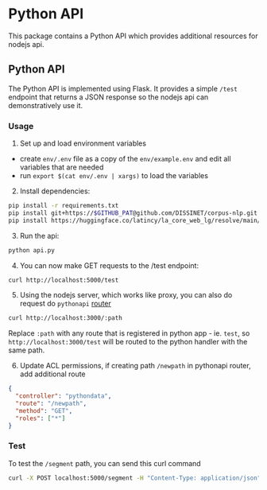 # Python API

This package contains a Python API which provides additional resources for nodejs api.

## Python API

The Python API is implemented using Flask. It provides a simple `/test` endpoint that returns a JSON response so the nodejs api can demonstratively use it.

### Usage

1. Set up and load environment variables

- create `env/.env` file as a copy of the `env/example.env` and edit all variables that are needed
- run `export $(cat env/.env | xargs)` to load the variables

2. Install dependencies:

```bash
pip install -r requirements.txt
pip install git+https://$GITHUB_PAT@github.com/DISSINET/corpus-nlp.git
pip install https://huggingface.co/latincy/la_core_web_lg/resolve/main/la_core_web_lg-any-py3-none-any.whl
```

3. Run the api:

```bash
python api.py
```

4. You can now make GET requests to the /test endpoint:

```bash
curl http://localhost:5000/test
```

5. Using the nodejs server, which works like proxy, you can also do request do `pythonapi` [router](../server/src/modules/pythondata/index.ts)

```bash
curl http://localhost:3000/:path
```

Replace `:path` with any route that is registered in python app - ie. `test`, so `http://localhost:3000/test` will be routed to the python handler with the same path.

6. Update ACL permissions, if creating path `/newpath` in pythonapi router, add additional route

```json
{
  "controller": "pythondata",
  "route": "/newpath",
  "method": "GET",
  "roles": ["*"]
}
```

### Test

To test the `/segment` path, you can send this curl command

```bash
curl -X POST localhost:5000/segment -H "Content-Type: application/json" -d '{"text": "Item dixit dicta Flox quod dicta soror Mayfreda dixit sibi quod dicta Guillelma post suam ascensionem debebat dimittere dictam sororem Mayfredam suam vicariam in terra, sicut Christus dimisit beatum Petrum apostolum suum vicarium. Item dixit quod dicta soror Mayfreda dicebat sibi quod Franceschinus Malcolçatus, filius quondam domini Beltrami Malcolçati, debebat cantare primo missam ad sepulcrum Spiritus sancti, idest ipsius Guillelme, et ipsa soror Mayfreda debebat cantare secundam. Actum Mediolani in domo fratrum Predicatorum, in camera ubi fit officium inquisitionis heretice pravitatis, coram suprascripto fratre Guidone inquisitore. Interfuerunt ibi testes, vocati et rogati, frater Petrus de Marcellinis et frater Guillelmus de Carcano et frater Anselminus de Castano, omnes ordinis fratrum Predicatorum, .MCCC., die mercurii .XX. mensis iulii, indictione tertiadecima. Traditum per Beltramum Salvagnium, communis Mediolani, Porte Nove, notarium officii inquisitionis."}'
```
